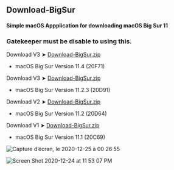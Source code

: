 ## Download-BigSur
#### Simple macOS Appplication for downloading macOS Big Sur 11
### Gatekeeper must be disable to using this.

Download V3 ➤ [Download-BigSur.zip](https://github.com/chris1111/Download-BigSur/releases/tag/V4)
- macOS Big Sur Version 11.4 (20F71)

Download V3 ➤ [Download-BigSur.zip](https://github.com/chris1111/Download-BigSur/releases/tag/V3)
- macOS Big Sur Version 11.2.3 (20D91)

Download V2 ➤ [Download-BigSur.zip](https://github.com/chris1111/Download-BigSur/releases/tag/V2)
- macOS Big Sur Version 11.2 (20D64)

Download V1 ➤ [Download-BigSur.zip](https://github.com/chris1111/Download-BigSur/releases/tag/V1)
- macOS Big Sur Version 11.1 (20C69)

![Capture d’écran, le 2020-12-25 à 00 26 55](https://user-images.githubusercontent.com/6248794/103120959-f6abab00-4647-11eb-925e-5e1cd53e8f3a.png)


![Screen Shot 2020-12-24 at 11 53 07 PM](https://user-images.githubusercontent.com/6248794/103120165-9a935780-4644-11eb-9f3a-51ad4550de29.png)

